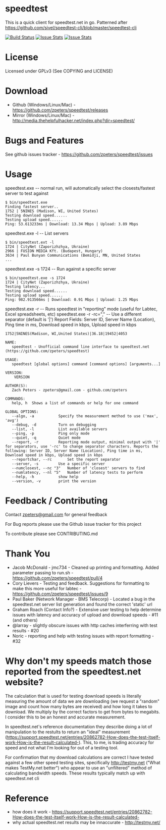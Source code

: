 speedtest
=========
This is a quick client for speedtest.net in go.  Patterned after https://github.com/sivel/speedtest-cli/blob/master/speedtest-cli

[![Build Status](https://drone.io/github.com/zpeters/speedtest/status.png)](https://drone.io/github.com/zpeters/speedtest/latest)
[![Issue Stats](http://www.issuestats.com/github/zpeters/speedtest/badge/pr)](http://www.issuestats.com/github/zpeters/speedtest)
[![Issue Stats](http://www.issuestats.com/github/zpeters/speedtest/badge/issue)](http://www.issuestats.com/github/zpeters/speedtest)

License
=======
Licensed under GPLv3 (See COPYING and LICENSE)

Download
========
- Github (Windows/Linux/Mac) - https://github.com/zpeters/speedtest/releases
- Mirror (Windows/Linux/Mac) - http://media.thehelpfulhacker.net/index.php?dir=speedtest/

Bugs and Features
=================
See github issues tracker - https://github.com/zpeters/speedtest/issues

Usage
=====
speedtest.exe -- normal run, will automatically select the closests/fastest server to test against
```shell
$ bin/speedtest.exe 
Finding fastest server..
1752 | 5NINES (Madison, WI, United States)
Testing download speed......
Testing upload speed......
Ping: 53.613233ms | Download: 13.34 Mbps | Upload: 3.89 Mbps
```

speedtest.exe -l -- List servers
```shell
$ bin/speedtest.ext -l
1724 | CityNet (Zaporizhzhya, Ukraine)
2966 | FUSION MEDIA Kft. (Budapest, Hungary)
3634 | Paul Bunyan Communications (Bemidji, MN, United States
...

```

speedtest.exe -s 1724 -- Run against a specific server
```shell
$ bin/speedtest.exe -s 1724
1724 | CityNet (Zaporizhzhya, Ukraine)
Testing latency...
Testing download speed......
Testing upload speed......
Ping: 982.913566ms | Download: 0.91 Mbps | Upload: 1.25 Mbps
```

speedtest.exe -r -- Runs speedtest in "reporting" mode (useful for Labtec, Excel spreadsheets, etc)
speedtest.exe -r -rc="," -- Use a different separator (default is '|')
Report Fields: Server ID, Server Name (Location), Ping time in ms, Download speed in kbps, Upload speed in kbps
```shell
1752|5NINES(Madison, WI,United States)|36.18|19452|4053
```

```shell
NAME:
   speedtest - Unofficial command line interface to speedtest.net (https://github.com/zpeters/speedtest)

USAGE:
   speedtest [global options] command [command options] [arguments...]

VERSION:
    VERSION

AUTHOR(S): 
   Zach Peters - zpeters@gmail.com - github.com/zpeters 
   
COMMANDS:
   help, h	Shows a list of commands or help for one command
   
GLOBAL OPTIONS:
   --algo, -a 			Specify the measurement method to use ('max', 'avg')
   --debug, -d			Turn on debugging
   --list, -l			List available servers
   --ping, -p			Ping only mode
   --quiet, -q			Quiet mode
   --report, -r			Reporting mode output, minimal output with '|' for separators, use '-rc' to change separator characters. Reports the following: Server ID, Server Name (Location), Ping time in ms, Download speed in kbps, Upload speed in kbps
   --reportchar, --rc 		Set the report separator
   --server, -s 		Use a specific server
   --numclosest, --nc "3"	Number of 'closest' servers to find
   --numlatency, --nl "5"	Number of latency tests to perform
   --help, -h			show help
   --version, -v		print the version
```

Feedback / Contributing
=======================
Contact zpeters@gmail.com for general feedback

For Bug reports please use the Github issue tracker for this project

To contribute please see CONTRIBUTING.md

Thank You
=========
- Jacob McDonald - jmc734 - Cleaned up printing and formatting.  Added parameter passing to run.sh - https://github.com/zpeters/speedtest/pull/4
- Cory Lievers - Testing and feedback. Suggestions for formatting to make this more useful for labtec - https://github.com/zpeters/speedtest/issues/9
- Paul Baker (Network Manager - BMS Telecorp) - Located a bug in the speedtest.net server list generation and found the correct 'static' url
- Graham Roach (Contact Info?) - Extensive user testing to help determine issues with latency and accuracy of upload and download speeds - #11 (and others)
- @larray - slightly obscure issues with http caches interferring with test results - #20
- Noric - reporting and help with testing issues with report formatting - #32

Why don't my speeds match those reported from the speedtest.net website?
========================================================================
The calculation that is used for testing download speeds is literally measuring the amount of data we are downloading (we request a "random" image and count how many bytes are received) and how long it takes to download.  We multiply by the correct factors to get from bytes to megabits. I consider this to be an honest and accurate measurement.

In speedtest.net's reference documentation they describe doing a lot of manipulation to the restults to return an "ideal" measurement (https://support.speedtest.net/entries/20862782-How-does-the-test-itself-work-How-is-the-result-calculated-). This, to me, is trading accuracy for speed and not what I'm looking for out of a testing tool.

For confirmation that my download calculations are correct I have tested against a few other speed testing sites, specifically http://testmy.net ("What makes TestMy.net better") who appear to use an "unfiltered" method of calculating bandwidth speeds.  These results typically match up with speedtest.net cli


Reference
=========
- how does it work - https://support.speedtest.net/entries/20862782-How-does-the-test-itself-work-How-is-the-result-calculated-
- why actual speedtest.net results may be innaccurate - http://testmy.net/
   

